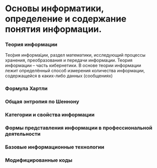 # Основы информатики, определение и содержание понятия информации.

### Теория информации
Тео́рия информа́ции, раздел математики, исследующий процессы хранения, преобразования и передачи информации. Теория информации – часть кибернетики. В основе теории информации лежит определённый способ измерения количества информации, содержащейся в каких-либо данных (сообщениях)

### Формула Хартли



### Общая энтропия по Шеннону

### Категории и свойства информации

### Формы представления информации в профессиональной деятельности

### Базовые информационные технологии

### Модифицированные коды
